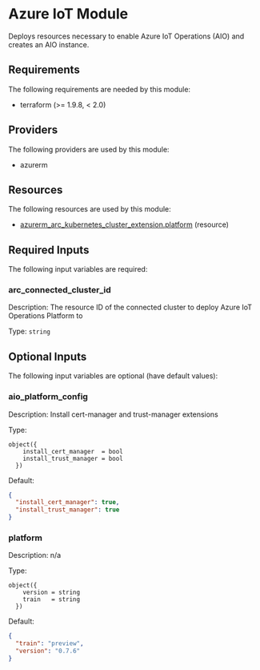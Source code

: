 <!-- BEGIN_TF_DOCS -->
# Azure IoT Module

Deploys resources necessary to enable Azure IoT Operations (AIO) and creates an AIO instance.

## Requirements

The following requirements are needed by this module:

- terraform (>= 1.9.8, < 2.0)

## Providers

The following providers are used by this module:

- azurerm

## Resources

The following resources are used by this module:

- [azurerm_arc_kubernetes_cluster_extension.platform](https://registry.terraform.io/providers/hashicorp/azurerm/latest/docs/resources/arc_kubernetes_cluster_extension) (resource)

## Required Inputs

The following input variables are required:

### arc\_connected\_cluster\_id

Description: The resource ID of the connected cluster to deploy Azure IoT Operations Platform to

Type: `string`

## Optional Inputs

The following input variables are optional (have default values):

### aio\_platform\_config

Description: Install cert-manager and trust-manager extensions

Type:

```hcl
object({
    install_cert_manager  = bool
    install_trust_manager = bool
  })
```

Default:

```json
{
  "install_cert_manager": true,
  "install_trust_manager": true
}
```

### platform

Description: n/a

Type:

```hcl
object({
    version = string
    train   = string
  })
```

Default:

```json
{
  "train": "preview",
  "version": "0.7.6"
}
```

<!-- END_TF_DOCS -->